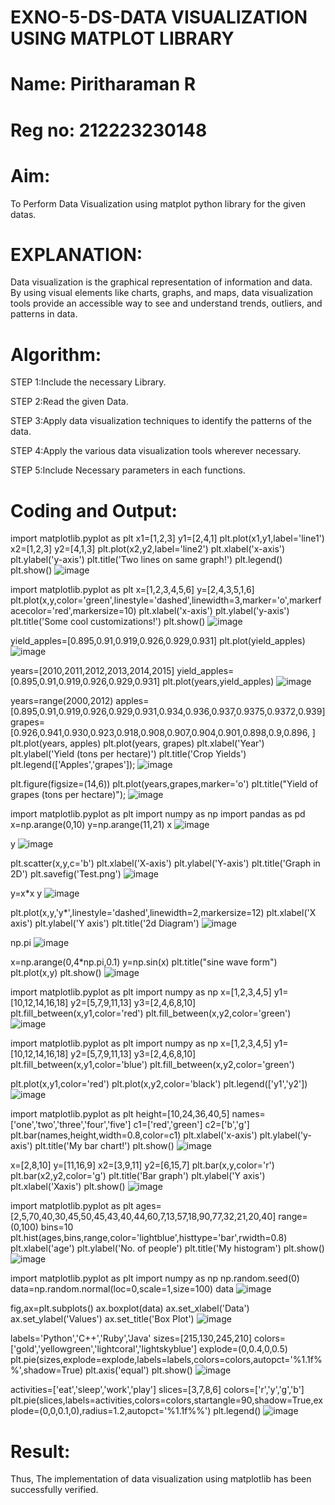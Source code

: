# EXNO-5-DS-DATA VISUALIZATION USING MATPLOT LIBRARY
# Name: Piritharaman R
# Reg no: 212223230148
# Aim:
  To Perform Data Visualization using matplot python library for the given datas.

# EXPLANATION:
Data visualization is the graphical representation of information and data. By using visual elements like charts, graphs, and maps, data visualization tools provide an accessible way to see and understand trends, outliers, and patterns in data.

# Algorithm:
STEP 1:Include the necessary Library.

STEP 2:Read the given Data.

STEP 3:Apply data visualization techniques to identify the patterns of the data.

STEP 4:Apply the various data visualization tools wherever necessary.

STEP 5:Include Necessary parameters in each functions.

# Coding and Output:
 import matplotlib.pyplot as plt
x1=[1,2,3]
y1=[2,4,1]
plt.plot(x1,y1,label='line1')
x2=[1,2,3]
y2=[4,1,3]
plt.plot(x2,y2,label='line2')
plt.xlabel('x-axis')
plt.ylabel('y-axis')
plt.title('Two lines on same graph!')
plt.legend()
plt.show()
![image](https://github.com/user-attachments/assets/d17acbc1-8fa8-4eb9-9b39-0ee58cb84c84)


import matplotlib.pyplot as plt
x=[1,2,3,4,5,6]
y=[2,4,3,5,1,6]
plt.plot(x,y,color='green',linestyle='dashed',linewidth=3,marker='o',markerfacecolor='red',markersize=10)
plt.xlabel('x-axis')
plt.ylabel('y-axis')
plt.title('Some cool customizations!')
plt.show()
![image](https://github.com/user-attachments/assets/435b237c-4494-4ebf-b50e-19385ee3c66f)


yield_apples=[0.895,0.91,0.919,0.926,0.929,0.931]
plt.plot(yield_apples)
![image](https://github.com/user-attachments/assets/a51dc781-a64c-48aa-8127-b10a026805f5)

years=[2010,2011,2012,2013,2014,2015]
yield_apples=[0.895,0.91,0.919,0.926,0.929,0.931]
plt.plot(years,yield_apples)
![image](https://github.com/user-attachments/assets/16ef1c33-e8ec-470e-98c6-bd5732ab14ac)

years=range(2000,2012)
apples=[0.895,0.91,0.919,0.926,0.929,0.931,0.934,0.936,0.937,0.9375,0.9372,0.939]
grapes=[0.926,0.941,0.930,0.923,0.918,0.908,0.907,0.904,0.901,0.898,0.9,0.896, ]
plt.plot(years, apples)
plt.plot(years, grapes)
plt.xlabel('Year')
plt.ylabel('Yield (tons per hectare)')
plt.title('Crop Yields')
plt.legend(['Apples','grapes']);
![image](https://github.com/user-attachments/assets/b9bfe93d-409d-40aa-b8e5-38d512fc829b)

plt.figure(figsize=(14,6))
plt.plot(years,grapes,marker='o')
plt.title("Yield of grapes (tons per hectare)");
![image](https://github.com/user-attachments/assets/6ff29d1a-4492-4cc7-959c-b3f64fe5b321)

import matplotlib.pyplot as plt
import numpy as np
import pandas as pd
x=np.arange(0,10)
y=np.arange(11,21)
x
![image](https://github.com/user-attachments/assets/96929f74-0474-48c9-b602-b845d43487e2)

y
![image](https://github.com/user-attachments/assets/66568e85-0de4-4117-9047-bc7638ef965c)

plt.scatter(x,y,c='b')
plt.xlabel('X-axis')
plt.ylabel('Y-axis')
plt.title('Graph in 2D')
plt.savefig('Test.png')
![image](https://github.com/user-attachments/assets/82f49890-e86c-4337-a08f-7c5854b34609)

y=x*x
y
![image](https://github.com/user-attachments/assets/82bbbabb-840c-4f2d-84d3-84ed9389e32f)

plt.plot(x,y,'y*',linestyle='dashed',linewidth=2,markersize=12)
plt.xlabel('X axis')
plt.ylabel('Y axis')
plt.title('2d Diagram')
![image](https://github.com/user-attachments/assets/feabc594-3ac9-41d1-9b03-ffef5f2cf5b4)

np.pi
![image](https://github.com/user-attachments/assets/1a75c693-2a92-4fbd-983b-05c7841109d1)

x=np.arange(0,4*np.pi,0.1)
y=np.sin(x)
plt.title("sine wave form")
plt.plot(x,y)
plt.show()
![image](https://github.com/user-attachments/assets/2ad5b097-c640-4edf-99fd-b20b66fd0775)

import matplotlib.pyplot as plt
import numpy as np
x=[1,2,3,4,5]
y1=[10,12,14,16,18]
y2=[5,7,9,11,13]
y3=[2,4,6,8,10]
plt.fill_between(x,y1,color='red')
plt.fill_between(x,y2,color='green')
![image](https://github.com/user-attachments/assets/394df8ff-1b80-44e4-8a56-6d20a0c8a7d4)

import matplotlib.pyplot as plt
import numpy as np
x=[1,2,3,4,5]
y1=[10,12,14,16,18]
y2=[5,7,9,11,13]
y3=[2,4,6,8,10]
plt.fill_between(x,y1,color='blue')
plt.fill_between(x,y2,color='green')

plt.plot(x,y1,color='red')
plt.plot(x,y2,color='black')
plt.legend(['y1','y2'])
![image](https://github.com/user-attachments/assets/723f7221-3de5-47fc-bb80-2d052bff4a19)

import matplotlib.pyplot as plt
height=[10,24,36,40,5]
names=['one','two','three','four','five']
c1=['red','green']
c2=['b','g']
plt.bar(names,height,width=0.8,color=c1)
plt.xlabel('x-axis')
plt.ylabel('y-axis')
plt.title('My bar chart!')
plt.show()
![image](https://github.com/user-attachments/assets/c65d4e5d-8880-4a5e-a282-f441c975bb5c)

x=[2,8,10]
y=[11,16,9]
x2=[3,9,11]
y2=[6,15,7]
plt.bar(x,y,color='r')
plt.bar(x2,y2,color='g')
plt.title('Bar graph')
plt.ylabel('Y axis')
plt.xlabel('Xaxis')
plt.show()
![image](https://github.com/user-attachments/assets/e7d69c68-ae1d-4781-8407-56955ee7a388)

import matplotlib.pyplot as plt
ages=[2,5,70,40,30,45,50,45,43,40,44,60,7,13,57,18,90,77,32,21,20,40]
range=(0,100)
bins=10
plt.hist(ages,bins,range,color='lightblue',histtype='bar',rwidth=0.8)
plt.xlabel('age')
plt.ylabel('No. of people')
plt.title('My histogram')
plt.show()
![image](https://github.com/user-attachments/assets/303e6674-22fb-4f07-b5f6-f8102f4a5891)

import matplotlib.pyplot as plt
import numpy as np
np.random.seed(0)
data=np.random.normal(loc=0,scale=1,size=100)
data
![image](https://github.com/user-attachments/assets/2598d370-1284-4dd7-bea9-adf37e8dbf21)

fig,ax=plt.subplots()
ax.boxplot(data)
ax.set_xlabel('Data')
ax.set_ylabel('Values')
ax.set_title('Box Plot')
![image](https://github.com/user-attachments/assets/83c48a9d-ccaa-450a-be0b-09e7523f4ae2)

labels='Python','C++','Ruby','Java'
sizes=[215,130,245,210]
colors=['gold','yellowgreen','lightcoral','lightskyblue']
explode=(0,0.4,0,0.5)
plt.pie(sizes,explode=explode,labels=labels,colors=colors,autopct='%1.1f%%',shadow=True)
plt.axis('equal')
plt.show()
![image](https://github.com/user-attachments/assets/795b7e1f-89a7-46e3-bc26-db618f5c1028)

activities=['eat','sleep','work','play']
slices=[3,7,8,6]
colors=['r','y','g','b']
plt.pie(slices,labels=activities,colors=colors,startangle=90,shadow=True,explode=(0,0,0.1,0),radius=1.2,autopct='%1.1f%%')
plt.legend()
![image](https://github.com/user-attachments/assets/3e426901-9f38-41ea-a6f6-edd2ed8eaa3f)


# Result:
Thus, The implementation of data visualization using matplotlib has been successfully verified.


